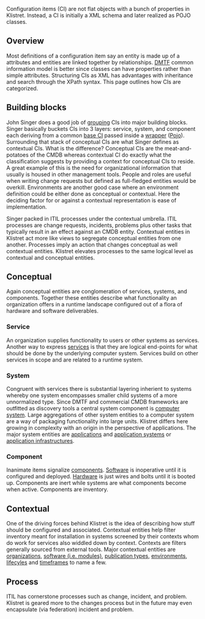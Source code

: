 Configuration items (CI) are not flat objects with a bunch of properties in Klistret.  Instead, a CI is initially a XML schema and later realized as POJO classes.

## Overview ##
Most definitions of a configuration item say an entity is made up of a attributes and entities are linked together by relationships.  [DMTF](http://dmtf.org/standards/cim) common information model is better since classes can have properties rather than simple attributes.  Structuring CIs as XML has advantages with inheritance and search through the XPath syntax.  This page outlines how CIs are categorized.

## Building blocks ##
John Singer does a good job of [grouping](http://www.tdan.com/view-articles/6904) CIs into major building blocks.  Singer basically buckets CIs into 3 layers: service, system, and component each deriving from a common [base CI](BaseCI.md) passed inside a [wrapper](PojoCI.md) ([Pojo](http://en.wikipedia.org/wiki/Plain_Old_Java_Object)).  Surrounding that stack of conceptual CIs are what Singer defines as contextual CIs.  What is the difference?  Conceptual CIs are the meat-and-potatoes of the CMDB whereas contextual CI do exactly what the classification suggests by providing a context for conceptual CIs to reside.  A great example of this is the need for organizational information that usually is housed in other management tools.  People and roles are useful when writing change requests but defined as full-fledged entities would be overkill.  Environments are another good case where an environment definition could be either done as conceptual or contextual.  Here the deciding factor for or against a contextual representation is ease of implementation.

Singer packed in ITIL processes under the contextual umbrella.  ITIL processes are change requests, incidents, problems plus other tasks that typically result in an effect against an CMDB entity.  Contextual entities in Klistret act more like views to segregate conceptual entities from one another.  Processes imply an action that changes conceptual as well contextual entities.  Klistret elevates processes to the same logical level as contextual and conceptual entities.

## Conceptual ##
Again conceptual entities are conglomeration of services, systems, and components.  Together these entities describe what functionality an organization offers in a runtime landscape configured out of a flora of hardware and software deliverables.

### Service ###
An organization supplies functionality to users or other systems as services.  Another way to express [services](ServiceCI.md) is that they are logical end-points for what should be done by the underlying computer system.  Services build on other services in scope and are related to a runtime system.

### System ###
Congruent with services there is substantial layering inherient to systems whereby one system encompasses smaller child systems of a more unnormalized type.  Since DMTF and commercial CMDB frameworks are outfitted as discovery tools a central system component is [computer system](ComputerSystemCI.md).  Large aggregations of other system entities to a computer system are a way of packaging functionality into large units.  Klistret differs here growing in complexity with an origin in the perspective of applications.  The major system entities are [applications](ApplicationCI.md) and [application systems](ApplicationSystemCI.md) or [application infrastructures](ApplicationInfrastructureCI.md).

### Component ###
Inanimate items signalize [components](ComponentCI.md).  [Software](SoftwareCI.md) is inoperative until it is configured and deployed.  [Hardware](HardwareCI.md) is just wires and bolts until it is booted up.  Components are inert while systems are what components become when active.  Components are inventory.

## Contextual ##
One of the driving forces behind Klistret is the idea of describing how stuff should be configured and associated.  Contextual entities help filter inventory meant for installation in systems screened by their contexts whom do work for services also widdled down by context.  Contexts are filters generally sourced from external tools.  Major contextual entities are [organizations](OrganizationCI.md), [software (i.e. modules)](SoftwareContextCI.md), [publication types](PublicationTypeCI.md), [environments](EnvironmentCI.md), [lifecyles](LifecycleCI.md) and [timeframes](TimeframeCI.md) to name a few.

## Process ##
ITIL has cornerstone processes such as change, incident, and problem.  Klistret is geared more to the changes process but in the future may even encapsulate (via federation) incident and problem.